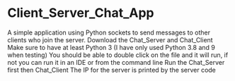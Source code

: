 # Client_Server_Chat_App
A simple application using Python sockets to send messages to other clients who join the server.
Download the Chat_Server and Chat_Client
Make sure to have at least Python 3 (I have only used Python 3.8 and 9 when testing)
You should be able to double click on the file and it will run, if not you can run it in an IDE or from the command line
Run the Chat_Server first then Chat_Client
The IP for the server is printed by the server code

